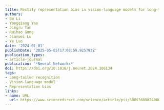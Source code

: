 ```yaml
---
title: Rectify representation bias in vision-language models for long-tailed recognition
authors:
- Bo Li
- Yongqiang Yao
- Jingru Tan
- Ruihao Gong
- Jianwei Lu
- Ye Luo
date: '2024-01-01'
publishDate: '2025-05-05T17:08:59.925793Z'
publication_types:
- article-journal
publication: '*Neural Networks*'
doi: https://doi.org/10.1016/j.neunet.2024.106134
tags:
- Long-tailed recognition
- Vision-language model
- Representation bias
links:
- name: URL
  url: https://www.sciencedirect.com/science/article/pii/S0893608024000509
---
```


